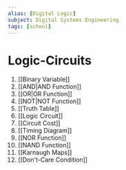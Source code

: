 ```yaml
---
alias: [Digital Logic]
subject: Digital Systems Engineering
tags: [school]
---
```

# Logic-Circuits


1. [[Binary Variable]]
2. [[AND|AND Function]]
3. [[OR|OR Function]]
4. [[NOT|NOT Function]]
5. [[Truth Table]]
6. [[Logic Circuit]]
7. [[Circuit Cost]]
8. [[Timing Diagram]]
9. [[NOR Function]]
10. [[NAND Function]]
11. [[Karnaugh Maps]]
12. [[Don't-Care Condition]]